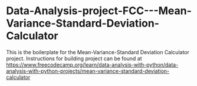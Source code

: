 # Data-Analysis-project-FCC---Mean-Variance-Standard-Deviation-Calculator

This is the boilerplate for the Mean-Variance-Standard Deviation Calculator project. Instructions for building  project can be found at https://www.freecodecamp.org/learn/data-analysis-with-python/data-analysis-with-python-projects/mean-variance-standard-deviation-calculator
